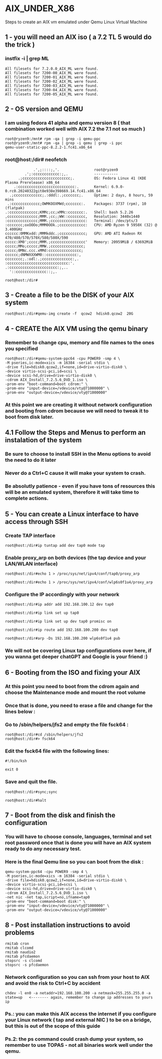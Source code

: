 # AIX_UNDER_X86
Steps to create an AIX vm emulated under Qemu Linux Virtual Machine

## 1 - you will need an AIX iso  ( a 7.2 TL 5 would do the trick )

### instfix -i | grep ML
    All filesets for 7.2.0.0_AIX_ML were found.
    All filesets for 7200-00_AIX_ML were found.
    All filesets for 7200-01_AIX_ML were found.
    All filesets for 7200-02_AIX_ML were found.
    All filesets for 7200-03_AIX_ML were found.
    All filesets for 7200-04_AIX_ML were found.
    All filesets for 7200-05_AIX_ML were found.

## 2 - OS version and QEMU

### I am using fedora 41 alpha and qemu version 8   ( that combination worked  well with AIX 7.2  the 7.1 not so much )

  	root@ryzen9:/mnt# rpm -qa | grep -i qemu-ppc
  	root@ryzen9:/mnt# rpm -qa | grep -i qemu | grep -i ppc
  	qemu-user-static-ppc-8.2.2-1.fc41.x86_64  

### root@host:/dir# neofetch
```
             .',;::::;,'.                root@ryzen9
         .';:cccccccccccc:;,.            -----------
      .;cccccccccccccccccccccc;.         OS: Fedora Linux 41 (KDE Plasma Prerelease) x86_64
    .:cccccccccccccccccccccccccc:.       Kernel: 6.9.0-0.rc0.20240322git8e938e398669.14.fc41.x86_64
  .;ccccccccccccc;.:dddl:.;ccccccc;.     Uptime: 2 days, 8 hours, 59 mins
 .:ccccccccccccc;OWMKOOXMWd;ccccccc:.    Packages: 3737 (rpm), 10 (flatpak)
.:ccccccccccccc;KMMc;cc;xMMc:ccccccc:.   Shell: bash 5.2.26
,cccccccccccccc;MMM.;cc;;WW::cccccccc,   Resolution: 3440x1440
:cccccccccccccc;MMM.;cccccccccccccccc:   Terminal: /dev/pts/3
:ccccccc;oxOOOo;MMM0OOk.;cccccccccccc:   CPU: AMD Ryzen 9 5950X (32) @ 3.400GHz
cccccc:0MMKxdd:;MMMkddc.;cccccccccccc;   GPU: AMD ATI Radeon RX 470/480/570/570X/580/580X/590
ccccc:XM0';cccc;MMM.;cccccccccccccccc'   Memory: 20959MiB / 63692MiB
ccccc;MMo;ccccc;MMW.;ccccccccccccccc;
ccccc;0MNc.ccc.xMMd:ccccccccccccccc;
cccccc;dNMWXXXWM0::cccccccccccccc:,
cccccccc;.:odl:.;cccccccccccccc:,.
:cccccccccccccccccccccccccccc:'.
.:cccccccccccccccccccccc:;,..
  '::cccccccccccccc::;,.

root@host:/dir#
```

## 3 -  Create a file to be the DISK of your AIX system
```
root@host:/dir#qemu-img create -f  qcow2  hdisk0.qcow2  20G
```
## 4 - CREATE the AIX VM using the qemu binary
### Remember to change cpu, memory and file names to the ones you specified
```
root@host:/dir#qemu-system-ppc64 -cpu POWER9 -smp 4 \  
-M pseries,ic-mode=xics -m 16384 -serial stdio \
-drive file=hdisk0.qcow2,if=none,id=drive-virtio-disk0 \   
-device virtio-scsi-pci,id=scsi \
-device scsi-hd,drive=drive-virtio-disk0 \
-cdrom AIX_Install_7.2.5.6_DVD_1.iso \     
-prom-env "boot-command=boot cdrom:" \
-prom-env "input-device=/vdevice/vty@71000000" \
-prom-env "output-device=/vdevice/vty@71000000"
```
### At this point we are creating it without network configuration and booting from cdrom because we will need to tweak it to boot from disk later.

## 4.1 Follow the Steps and Menus to perform an instalation of the system 

### Be sure to choose to install SSH in the Menu options to avoid the need to do it later
### Never do a Ctrl+C cause it will make your system to crash.
### Be absolutly patience - even if you have tons of resources this will be an emulated system, therefore it will take time to complete actions.

## 5 - You can create a Linux interface to have access through SSH

### Create TAP interface
```
root@host:/dir#ip tuntap add dev tap0 mode tap
```
### Enable proxy_arp on both devices (the tap device and your LAN/WLAN interface)
```
root@host:/dir#echo 1 > /proc/sys/net/ipv4/conf/tap0/proxy_arp

root@host:/dir#echo 1 > /proc/sys/net/ipv4/conf/wlp6s0f1u4/proxy_arp   
```

### Configure the IP accordingly with your network
```
root@host:/dir#ip addr add 192.168.100.12 dev tap0

root@host:/dir#ip link set up tap0

root@host:/dir#ip link set up dev tap0 promisc on

root@host:/dir#ip route add 192.168.100.200 dev tap0

root@host:/dir#arp -Ds 192.168.100.200 wlp6s0f1u4 pub  
```
### We will not be covering Linux tap configurations over here, if you wanna get deeper  chatGPT and Google is your friend  :)

## 6 - Booting from the ISO and fixing your AIX

### At this point you need to boot from the cdrom again and choose the Maintenance mode and mount the root volume
### Once that is done, you need to erase a file and change for the lines below :

### Go to /sbin/helpers/jfs2 and empty the file fsck64 :
```
root@host:/dir#cd /sbin/helpers/jfs2
root@host:/dir#> fsck64
```
### Edit the fsck64 file with the following lines:
```
#!/bin/ksh

exit 0
```
### Save and quit the file.
```
root@host:/dir#sync;sync

root@host:/dir#halt
```
## 7 -  Boot from the disk and finish the configuration

### You will have to choose console, languages, terminal and set root password once that is done you will have an AIX system ready to do any necessary test.
### Here is the final Qemu line so you can boot from the disk :
```
qemu-system-ppc64 -cpu POWER9 -smp 4 \
-M pseries,ic-mode=xics -m 16384 -serial stdio \
-drive file=hdisk0.qcow2,if=none,id=drive-virtio-disk0 \
-device virtio-scsi-pci,id=scsi \
-device scsi-hd,drive=drive-virtio-disk0 \
-cdrom AIX_Install_7.2.5.6_DVD_1.iso \
-net nic -net tap,script=no,ifname=tap0
-prom-env "boot-command=boot disk:" \
-prom-env "input-device=/vdevice/vty@71000000" \
-prom-env "output-device=/vdevice/vty@71000000"
```
## 8 - Post installation instructions to avoid problems
```
rmitab cron
rmitab clcomd
rmitab naudio2
rmitab pfcdaemon
stopsrc -s clcomd
stopsrc -s pfcdaemon
```
### Network configuration so you can ssh from your host to AIX and avoid the risk to Ctrl+C by accident
```	
chdev -l en0 -a netaddr=192.168.100.200 -a netmask=255.255.255.0 -a state=up   <-------- again, remember to change ip addresses to yours ip 
```
### Ps.: you can make this AIX access the internet if you configure your Linux network  ( tap and external NIC ) to be on a bridge, but this is out of the scope of this guide
### Ps.2:  the ps command could crash dump your system, so remember to use TOPAS  - not all binaries work well under the qemu.



  
